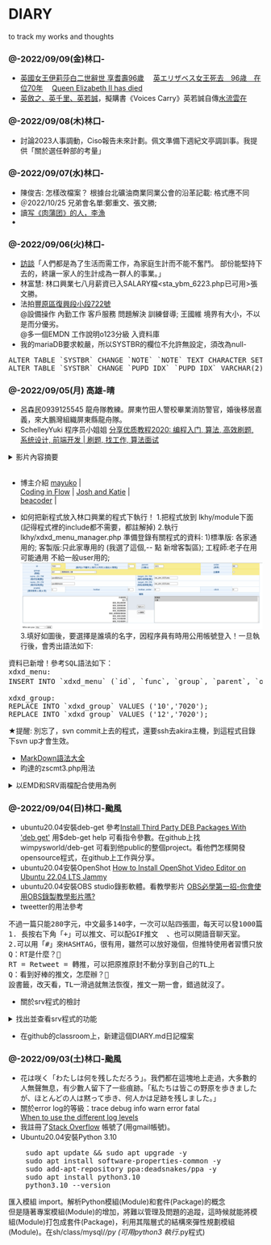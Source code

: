 # DIARY

to track my works and thoughts

### @-2022/09/09(金)林口-
- [英國女王伊莉莎白二世辭世 享耆壽96歲](https://news.ltn.com.tw/news/world/breakingnews/4052790)
　[英エリザベス女王死去　96歳　在位70年](https://news.yahoo.co.jp/articles/e8f1d607d9432c48e1579766516883700787b1c2)
　[Queen Elizabeth II has died](https://www.bbc.com/news/uk-61585886)
- [英斂之、英千里、英若誠](https://zh.wenxuecity.com/bbs/memory/1547247.html)，擬購書《Voices Carry》英若誠自傳[水流雲在](https://www.books.com.tw/products/CN10418170)

### @-2022/09/08(木)林口-
- 討論2023人事調動，Ciso報告未來計劃。佩文準備下週紀文亭調訓事。我提供「關於選任幹部的考量」

### @-2022/09/07(水)林口-
- 陳俊吉: 怎樣改檔案？ 根據台北礦油商業同業公會的沿革記載: 格式應不同
- ＠2022/10/25 兄弟會名單:鄭重文、張文勝; <br>
- 讀[写《肉蒲团》的人，李漁](https://mp.weixin.qq.com/s/7N4FMqWRYaI9huQoQw1RsA)
- 
### @-2022/09/06(火)林口-
- [訪談](https://hongtsewen.github.io/focus/)「人們都是為了生活而需工作，為家庭生計而不能不奮鬥。 部份能堅持下去的，終讓一家人的生計成為一群人的事業。」
- 林富慧: 林口興業七八月薪資已入SALARY檔<sta_ybm_6223.php已可用>張文勝。
- 法拍[豐原區復興段小段722號](https://auction.988house.com/detail/636078) <br>
@設備操作 內勤工作 客戶服務 問題解決 訓練督導; 王國維 境界有大小，不以是而分優劣。<br>
@多一個EMDN 工作說明o123分級 入資料庫<br>
- 我的mariaDB要求較嚴，所以SYSTBR的欄位不允許無設定，須改為null-
<pre>
ALTER TABLE `SYSTBR` CHANGE `NOTE` `NOTE` TEXT CHARACTER SET utf8mb3 COLLATE utf8mb3_general_ci NULL DEFAULT NULL;
ALTER TABLE `SYSTBR` CHANGE `PUPD_IDX` `PUPD_IDX` VARCHAR(2) CHARACTER SET utf8mb3 COLLATE utf8mb3_general_ci NULL DEFAULT NULL;
</pre>

### @-2022/09/05(月) 高雄-晴
- 呂森民0939125545 龍舟隊教練。屏東竹田人警校畢業消防警官，婚後移居嘉義，來大鵬灣組織屏東縣龍舟隊。
- SchelleyYuki 程序员小姐姐 [分享优质教程2020: 编程入门, 算法, 高效刷题, 系统设计, 前端开发 | 刷题, 找工作, 算法面试](https://www.youtube.com/watch?v=1RzByC1bcuc&list=RDCMUCS1kMgt4igpfjL5lhGvo-fw&index=40)
<details>
<summary>影片內容摘要</summary>
1.0:22 如何編程簡潔抽象<br>
  The little schema 簡潔編程語言<br>
2.3:21 算法 應對面試<br>
  遞歸 迭代 遞歸優化 思維訓練 Mahtias p. NEU<br>
  算法的學習與訓練 Algo Expert (像leet code)<br>
  算法認識  算法構思 寫代碼 分析時間空間複雜度<br>
  cs 研究  BFS廣度優先搜索  DFS深度優先搜索   Bscktracking回溯<br>
3.6:47 後端開發Back-end 參考書<br>
  Desingning Data-Intensive Applications<br>
  asynchronous <br>
4.8:55 系統設計 System Design<br>
  #Grokking the System Design Interview<br>
5.前端開發 Front-End<br>
  Udemy網路課程  (react js  ) 在職工作者授課<br>
6.程序員博主介紹<br>
</details><br>

- 博主介紹
  [mayuko](https://www.youtube.com/c/hellomayuko ) |  
  [Coding in Flow](https://www.youtube.com/c/CodinginFlow)  | 
  [Josh and Katie](https://www.youtube.com/c/JoshandKatie)  |  
  [beacoder](https://www.youtube.com/c/beacoder)  |  

- 如何把新程式放入林口興業的程式下執行！
1.把程式放到 lkhy/module下面 (記得程式裡的include都不需要，都註解掉)
2.執行 lkhy/xdxd_menu_manager.php 準備登錄有關程式的資料:
1)標準版: 各家通用的; 客製版:只此家專用的 (我選了這個,-- 點 新增客製區); 工程師:老子在用可能通用 不給一般user用的;
![程式使用權限相關資料設定](htw20220905x.png "填寫內容舉例")
3.填好如圖後，要選擇是誰填的名字，因程序員有時用公用帳號登入！一旦執行後，會秀出語法如下:
<pre>
資料已新增！參考SQL語法如下：
xdxd_menu:
INSERT INTO `xdxd_menu` (`id`, `func`, `group`, `parent`, `order`, `name_ZH_TW`, `target_ZH_TW`, `name_ZH_CN`, `target_ZH_CN`, `enable`, `hotbar`, `hotbar_order`, `click`) VALUES (7020, 1, 357, 1521, 99, 'ybm統計6223', 'sta_ybm_6223.php', 'ybm統計6223', 'sta_ybm_6223.php', 1, 0, 0, 0);

xdxd_group:
REPLACE INTO `xdxd_group` VALUES ('10','7020');
REPLACE INTO `xdxd_group` VALUES ('12','7020');
</pre>
★提醒: 別忘了，svn commit上去的程式，還要ssh去akira主機，到這程式目錄下svn up才會生效。

- [MarkDown語法大全](https://hackmd.io/@eMP9zQQ0Qt6I8Uqp2Vqy6w/SyiOheL5N/%2FBVqowKshRH246Q7UDyodFA?type=book#MarkDown語法大全)
- 昀達的zscmt3.php用法
<details>
	<summary>以EMD和SRV兩檔配合使用為例</summary>
*注意: 我在ubuntu與MariaDB上要求較嚴(SYSTBR檔欄位default不可為-無;須改為null)故須：
<pre>
ALTER TABLE `SYSTBR` CHANGE `PUPD_IDX` `PUPD_IDX` VARCHAR(2) CHARACTER SET utf8mb3 COLLATE utf8mb3_general_ci NULL DEFAULT NULL;
ALTER TABLE `SYSTBR` CHANGE `NOTE` `NOTE` TEXT CHARACTER SET utf8mb3 COLLATE utf8mb3_general_ci NULL DEFAULT NULL;
</pre>
執行zscmt2.php後填：EMD和SRV兩個檔案，然後注意:
1.EMD.EMDN=SRV.EMDN
2.搜尋要勾datein 
搜尋用日期屬性: 選區間+填寫欄明 DATEIN
3.版本要選隆福
</details>


### @-2022/09/04(日)林口-颱風 
- ubuntu20.04安裝deb-get 參考[Install Third Party DEB Packages With 'deb get'](https://www.youtube.com/watch?v=xkdTMIp3PTg) 用$deb-get help 可看指令參數。在github上找wimpysworld/deb-get 可看到他public的整個project。看他們怎樣開發opensource程式，在github上工作與分享。
- ubuntu20.04安裝OpenShot [How to Install OpenShot Video Editor on Ubuntu 22.04 LTS Jammy](https://www.how2shout.com/linux/how-to-install-openshot-video-editor-on-ubuntu-22-04-lts-jammy/)
- ubuntu20.04安裝OBS studio錄影軟體。看教學影片 [OBS必學第一招-你會使用OBS錄製教學影片嗎?](https://www.youtube.com/watch?v=t5SgWlzjYu0)
- tweetter的用法參考 
<pre>不過一篇只能280字元，中文最多140字，一次可以貼四張圖，每天可以發1000篇推文，貼文不能編輯，創辦人認為最好的編輯就是重發。(雖然之後馬斯克搞不好會新增這個功能)
1. 長按右下角「+」可以推文、可以配GIF推文  、也可以開語音聊天室。
2.可以用「#」來HASHTAG，很有用，雖然可以放好幾個，但推特使用者習慣只放一個HASHTAG，不像IG習慣標到飽。
Q：RT是什麼？🤔
RT = Retweet = 轉推，可以把原推原封不動分享到自己的TL上
Q：看到好棒的推文，怎麼辦？🥰
設書籤，改天看，TL一滑過就無法恢復，推文一期一會，錯過就沒了。</pre>
- 關於srv程式的檢討
<details>
	<summary>找出並查看srv程式的功能</summary>
	1.htw@htw-B15:~$ find www/lfh -name "*srv*.php" 找出有寫srv的程式
	2.逐一去看這程式的功能
	localhost/lfh/test/htw_srv.php  //srv主程式 <br>
	localhost/lfh/test/htw_srv_mthckemd.php  核對SRV和EMD的人事資料<br>
	localhost/lfh/test/htw_srv_autorenew.php<br>
	localhost/lfh/test/htw_srv_autorenew.php.php //從 SRV 取出 202208 月份資料了....<br>
	insert error:<br>
	localhost/lfh/test/htw_srv_chkemd2srv.php //用EMD查查某月的SRV有無資料<br>
	localhost/lfh/ds/srvmrps.php  //首頁 >統計作業 >BIOS-業務月營績效統計<br>
	localhost/lfh/ds/newsrv.php   //首頁 >銷貨作業 >建立每月SRV<br>
</details>

- 在github的classroom上，新建這個DIARY.md日記檔案

### @-2022/09/03(土)林口-颱風 
- 花は咲く「わたしは何を残しただろう」。我們都在這塊地上走過，大多數的人無聲無息，有少數人留下了一些痕跡。「私たちは皆この野原を歩きましたが、ほとんどの人は黙って歩き、何人かは足跡を残しました。」
- 關於error log的等級：trace debug info warn error fatal <br> 
[When to use the different log levels](https://stackoverflow.com/questions/2031163/when-to-use-the-different-log-levels/2031209#2031209)
- 我註冊了[Stack Overflow](https://zh.m.wikipedia.org/zh-tw/Stack_Overflow) 帳號了(用gmail帳號)。
- Ubuntu20.04安裝Python 3.10  
<pre>
	sudo apt update && sudo apt upgrade -y
	sudo apt install software-properties-common -y
	sudo add-apt-repository ppa:deadsnakes/ppa -y
	sudo apt install python3.10
	python3.10 --version
</pre>
匯入模組 import。解析Python模組(Module)和套件(Package)的概念<br>
但是隨著專案模組(Module)的增加，將難以管理及問題的追蹤，這時候就能將模組(Module)打包成套件(Package)，利用其階層式的結構來彈性規劃模組(Module)。在sh/class/mysql/*/py (可用python3 執行*.py程式)



